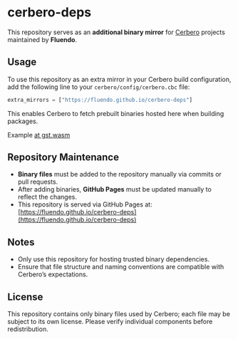 # cerbero-deps

This repository serves as an **additional binary mirror** for [Cerbero](https://gitlab.freedesktop.org/gstreamer/cerbero) projects maintained by **Fluendo**.

## Usage

To use this repository as an extra mirror in your Cerbero build configuration, add the following line to your `cerbero/config/cerbero.cbc` file:

```python
extra_mirrors = ["https://fluendo.github.io/cerbero-deps"]
````

This enables Cerbero to fetch prebuilt binaries hosted here when building packages.

Example [at gst.wasm](https://github.com/fluendo/gst.wasm/commit/a87c83298e0098136d780f41bdf1a79ecc0aa9ff)

## Repository Maintenance

* **Binary files** must be added to the repository manually via commits or pull requests.
* After adding binaries, **GitHub Pages** must be updated manually to reflect the changes.
* This repository is served via GitHub Pages at:
  [https://fluendo.github.io/cerbero-deps](https://fluendo.github.io/cerbero-deps)

## Notes

* Only use this repository for hosting trusted binary dependencies.
* Ensure that file structure and naming conventions are compatible with Cerbero’s expectations.

## License

This repository contains only binary files used by Cerbero; each file may be subject to its own license. Please verify individual components before redistribution.

